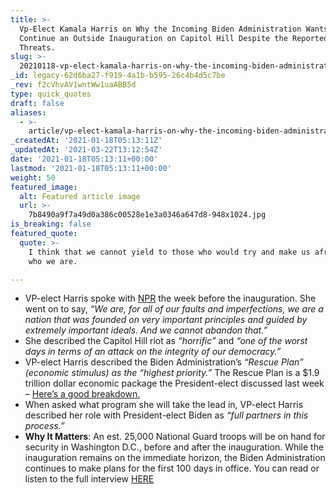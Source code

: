 ```yaml
---
title: >-
  Vp-Elect Kamala Harris on Why the Incoming Biden Administration Wants to
  Continue an Outside Inauguration on Capitol Hill Despite the Reported Security
  Threats.
slug: >-
  20210118-vp-elect-kamala-harris-on-why-the-incoming-biden-administration-wants-to-continue-an-outside-inauguration-on-capitol-hill-considering-the-reported-security-threats
_id: legacy-62d6ba27-f919-4a1b-b595-26c4b4d5c7be
_rev: f2cVhvAV1wntWw1uaABB5d
type: quick_quotes
draft: false
aliases:
  - >-
    article/vp-elect-kamala-harris-on-why-the-incoming-biden-administration-wants-to-continue-an-outside-inauguration-on-capitol-hill-considering-the-reported-security-threats/
_createdAt: '2021-01-18T05:13:11Z'
_updatedAt: '2021-03-22T13:12:54Z'
date: '2021-01-18T05:13:11+00:00'
lastmod: '2021-01-18T05:13:11+00:00'
weight: 50
featured_image:
  alt: Featured article image
  url: >-
    7b8490a9f7a49d0a386c00528e1e3a0346a647d8-948x1024.jpg
is_breaking: false
featured_quote:
  quote: >-
    I think that we cannot yield to those who would try and make us afraid of
    who we are.

---
```

* VP-elect Harris spoke with [NPR](https://www.npr.org/sections/biden-transition-updates/2021/01/15/956995144/with-impeachment-trial-and-relief-plan-on-deck-harris-stresses-need-to-multitask) the week before the inauguration. She went on to say, _“We are, for all of our faults and imperfections, we are a nation that was founded on very important principles and guided by extremely important ideals. And we cannot abandon that.”_
* She described the Capitol Hill riot as _“horrific”_ and _“one of the worst days in terms of an attack on the integrity of our democracy.”_
* VP-elect Harris described the Biden Administration’s _“Rescue Plan” (economic stimulus) as the “highest priority.”_ The Rescue Plan is a $1.9 trillion dollar economic package the President-elect discussed last week – [Here’s a good breakdown.](https://www.cnbc.com/2021/01/14/biden-stimulus-package-details-checks-unemployment-minimum-wage.html)
* When asked what program she will take the lead in, VP-elect Harris described her role with President-elect Biden as _“full partners in this process.”_
* **Why It Matters**: An est. 25,000 National Guard troops will be on hand for security in Washington D.C., before and after the inauguration. While the inauguration remains on the immediate horizon, the Biden Administration continues to make plans for the first 100 days in office. You can read or listen to the full interview [HERE](https://www.npr.org/sections/biden-transition-updates/2021/01/15/956995144/with-impeachment-trial-and-relief-plan-on-deck-harris-stresses-need-to-multitask)